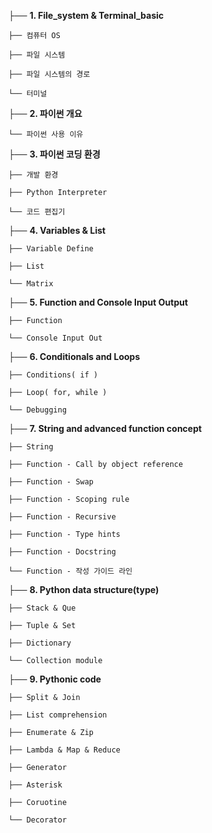 ├── **1. File_system & Terminal_basic**

    ├── 컴퓨터 OS

    ├── 파일 시스템

    ├── 파일 시스템의 경로

    └── 터미널

├── **2. 파이썬 개요**

    └── 파이썬 사용 이유

├── **3. 파이썬 코딩 환경**

    ├── 개발 환경

    ├── Python Interpreter

    └── 코드 편집기

├── **4. Variables & List**

    ├── Variable Define

    ├── List

    └── Matrix

├── **5. Function and Console Input Output**

    ├── Function

    └── Console Input Out

├── **6. Conditionals and Loops**

    ├── Conditions( if )

    ├── Loop( for, while )

    └── Debugging

├── **7. String and advanced function concept**

    ├── String

    ├── Function - Call by object reference

    ├── Function - Swap

    ├── Function - Scoping rule

    ├── Function - Recursive

    ├── Function - Type hints

    ├── Function - Docstring

    └── Function - 작성 가이드 라인

├── **8. Python data structure(type)**

    ├── Stack & Que

    ├── Tuple & Set

    ├── Dictionary

    └── Collection module

├── **9. Pythonic code**

    ├── Split & Join

    ├── List comprehension

    ├── Enumerate & Zip

    ├── Lambda & Map & Reduce

    ├── Generator

    ├── Asterisk

    ├── Coruotine

    └── Decorator
